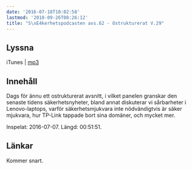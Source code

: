 ```yaml
---
date: '2016-07-18T10:02:58'
lastmod: '2018-09-26T08:26:12'
title: "S\xE4kerhetspodcasten avs.62 - Ostrukturerat V.29"
---
```

## Lyssna

iTunes \| [mp3](http://traffic.libsyn.com/sakerhetspodcasten/ostruktv27rev2.mp3) 

## Innehåll

Dags för ännu ett ostrukturerat avsnitt, i vilket panelen granskar den senaste tidens
säkerhetsnyheter, bland annat diskuterar vi sårbarheter i Lenovo-laptops, varför
säkerhetsmjukvara inte nödvändigtvis är säker mjukvara, hur TP-Link tappade bort
sina domäner, och mycket mer.

Inspelat: 2016-07-07. Längd: 00:51:51.

## Länkar

Kommer snart.
